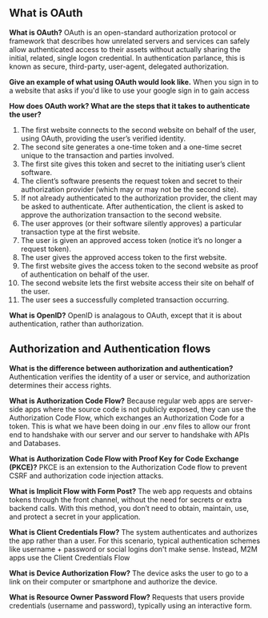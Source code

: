 ## What is OAuth

**What is OAuth?**
OAuth is an open-standard authorization protocol or framework that describes how unrelated servers and services can safely allow authenticated access to their assets without actually sharing the initial, related, single logon credential. In authentication parlance, this is known as secure, third-party, user-agent, delegated authorization.

**Give an example of what using OAuth would look like.**
When you sign in to a website that asks if you'd like to use your google sign in to gain access

**How does OAuth work? What are the steps that it takes to authenticate the user?**

1. The first website connects to the second website on behalf of the user, using OAuth, providing the user’s verified identity.
2. The second site generates a one-time token and a one-time secret unique to the transaction and parties involved.
3. The first site gives this token and secret to the initiating user’s client software.
4. The client’s software presents the request token and secret to their authorization provider (which may or may not be the second site).
5. If not already authenticated to the authorization provider, the client may be asked to authenticate. After authentication, the client is asked to approve the authorization transaction to the second website.
6. The user approves (or their software silently approves) a particular transaction type at the first website.
7. The user is given an approved access token (notice it’s no longer a request token).
8. The user gives the approved access token to the first website.
9. The first website gives the access token to the second website as proof of authentication on behalf of the user.
10. The second website lets the first website access their site on behalf of the user.
11. The user sees a successfully completed transaction occurring.

**What is OpenID?**
OpenID is analagous to OAuth, except that it is about authentication, rather than authorization.

## Authorization and Authentication flows

**What is the difference between authorization and authentication?**
Authentication verifies the identity of a user or service, and authorization determines their access rights.

**What is Authorization Code Flow?**
Because regular web apps are server-side apps where the source code is not publicly exposed, they can use the Authorization Code Flow, which exchanges an Authorization Code for a token. This is what we have been doing in our .env files to allow our front end to handshake with our server and our server to handshake with APIs and Databases.

**What is Authorization Code Flow with Proof Key for Code Exchange (PKCE)?**
PKCE is an extension to the Authorization Code flow to prevent CSRF and authorization code injection attacks.

**What is Implicit Flow with Form Post?**
The web app requests and obtains tokens through the front channel, without the need for secrets or extra backend calls. With this method, you don’t need to obtain, maintain, use, and protect a secret in your application.

**What is Client Credentials Flow?**
The system authenticates and authorizes the app rather than a user. For this scenario, typical authentication schemes like username + password or social logins don't make sense. Instead, M2M apps use the Client Credentials Flow

**What is Device Authorization Flow?**
The device asks the user to go to a link on their computer or smartphone and authorize the device.

**What is Resource Owner Password Flow?**
Requests that users provide credentials (username and password), typically using an interactive form.
